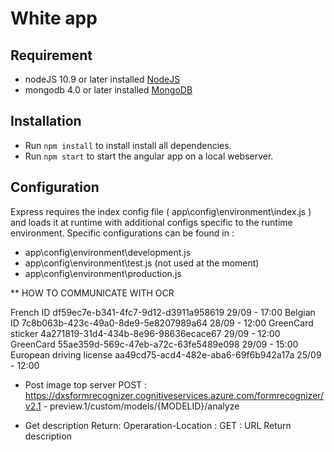 # White app

## Requirement
* nodeJS 10.9 or later installed [NodeJS](https://nodejs.org/en/)
* mongodb 4.0 or later installed [MongoDB](https://www.mongodb.com/)

## Installation
* Run  `npm install` to install install all dependencies.
* Run  `npm start` to start the angular app on a local webserver.

## Configuration
Express requires the index config file ( app\config\environment\index.js ) and loads it at runtime with additional configs specific to the runtime environment. 
Specific configurations can be found in :
* app\config\environment\development.js
* app\config\environment\test.js (not used at the moment)
* app\config\environment\production.js


** HOW TO COMMUNICATE WITH OCR

  French ID df59ec7e-b341-4fc7-9d12-d3911a958619 29/09 - 17:00
  Belgian ID 7c8b063b-423c-49a0-8de9-5e8207989a64 28/09 - 12:00
  GreenCard sticker 4a271819-31d4-434b-8e96-98636ecace67 29/09 - 12:00
  GreenCard 55ae359d-569c-47eb-a72c-63fe5489e098 29/09 - 15:00
  European driving license aa49cd75-acd4-482e-aba6-69f6b942a17a 25/09 - 12:00

- Post image top server
  POST : https://dxsformrecognizer.cognitiveservices.azure.com/formrecognizer/v2.1 -
preview.1/custom/models/{MODELID}/analyze 


- Get description
  Return: Operaration-Location : <ULR>
  GET : URL
  Return description